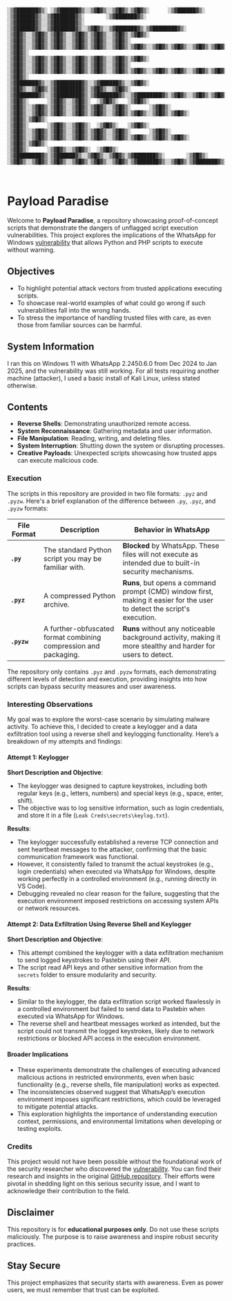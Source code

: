 ```

░▒▓███████▓▒░ ░▒▓██████▓▒░░▒▓█▓▒░░▒▓█▓▒░▒▓█▓▒░      ░▒▓██████▓▒░ ░▒▓██████▓▒░░▒▓███████▓▒░       ░▒▓███████▓▒░ ░▒▓██████▓▒░░▒▓███████▓▒░ ░▒▓██████▓▒░░▒▓███████▓▒░░▒▓█▓▒░░▒▓███████▓▒░▒▓████████▓▒░ 
░▒▓█▓▒░░▒▓█▓▒░▒▓█▓▒░░▒▓█▓▒░▒▓█▓▒░░▒▓█▓▒░▒▓█▓▒░     ░▒▓█▓▒░░▒▓█▓▒░▒▓█▓▒░░▒▓█▓▒░▒▓█▓▒░░▒▓█▓▒░      ░▒▓█▓▒░░▒▓█▓▒░▒▓█▓▒░░▒▓█▓▒░▒▓█▓▒░░▒▓█▓▒░▒▓█▓▒░░▒▓█▓▒░▒▓█▓▒░░▒▓█▓▒░▒▓█▓▒░▒▓█▓▒░      ░▒▓█▓▒░    
░▒▓█▓▒░░▒▓█▓▒░▒▓█▓▒░░▒▓█▓▒░▒▓█▓▒░░▒▓█▓▒░▒▓█▓▒░     ░▒▓█▓▒░░▒▓█▓▒░▒▓█▓▒░░▒▓█▓▒░▒▓█▓▒░░▒▓█▓▒░      ░▒▓█▓▒░░▒▓█▓▒░▒▓█▓▒░░▒▓█▓▒░▒▓█▓▒░░▒▓█▓▒░▒▓█▓▒░░▒▓█▓▒░▒▓█▓▒░░▒▓█▓▒░▒▓█▓▒░▒▓█▓▒░      ░▒▓█▓▒░    
░▒▓███████▓▒░░▒▓████████▓▒░░▒▓██████▓▒░░▒▓█▓▒░     ░▒▓█▓▒░░▒▓█▓▒░▒▓████████▓▒░▒▓█▓▒░░▒▓█▓▒░      ░▒▓███████▓▒░░▒▓████████▓▒░▒▓███████▓▒░░▒▓████████▓▒░▒▓█▓▒░░▒▓█▓▒░▒▓█▓▒░░▒▓██████▓▒░░▒▓██████▓▒░   
░▒▓█▓▒░      ░▒▓█▓▒░░▒▓█▓▒░  ░▒▓█▓▒░   ░▒▓█▓▒░     ░▒▓█▓▒░░▒▓█▓▒░▒▓█▓▒░░▒▓█▓▒░▒▓█▓▒░░▒▓█▓▒░      ░▒▓█▓▒░      ░▒▓█▓▒░░▒▓█▓▒░▒▓█▓▒░░▒▓█▓▒░▒▓█▓▒░░▒▓█▓▒░▒▓█▓▒░░▒▓█▓▒░▒▓█▓▒░      ░▒▓█▓▒░▒▓█▓▒░    
░▒▓█▓▒░      ░▒▓█▓▒░░▒▓█▓▒░  ░▒▓█▓▒░   ░▒▓█▓▒░     ░▒▓█▓▒░░▒▓█▓▒░▒▓█▓▒░░▒▓█▓▒░▒▓█▓▒░░▒▓█▓▒░      ░▒▓█▓▒░      ░▒▓█▓▒░░▒▓█▓▒░▒▓█▓▒░░▒▓█▓▒░▒▓█▓▒░░▒▓█▓▒░▒▓█▓▒░░▒▓█▓▒░▒▓█▓▒░      ░▒▓█▓▒░▒▓█▓▒░    
░▒▓█▓▒░      ░▒▓█▓▒░░▒▓█▓▒░  ░▒▓█▓▒░   ░▒▓████████▓▒░▒▓██████▓▒░░▒▓█▓▒░░▒▓█▓▒░▒▓███████▓▒░       ░▒▓█▓▒░      ░▒▓█▓▒░░▒▓█▓▒░▒▓█▓▒░░▒▓█▓▒░▒▓█▓▒░░▒▓█▓▒░▒▓███████▓▒░░▒▓█▓▒░▒▓███████▓▒░░▒▓████████▓▒░ 
                                                                                                                                                                                                
                                                                                                                                                                                                

```

# Payload Paradise

Welcome to **Payload Paradise**, a repository showcasing proof-of-concept scripts that demonstrate the dangers of unflagged script execution vulnerabilities. This project explores the implications of the WhatsApp for Windows [vulnerability](https://www.bleepingcomputer.com/news/security/whatsapp-for-windows-lets-python-php-scripts-execute-with-no-warning/) that allows Python and PHP scripts to execute without warning.

## Objectives

- To highlight potential attack vectors from trusted applications executing scripts.
- To showcase real-world examples of what could go wrong if such vulnerabilities fall into the wrong hands.
- To stress the importance of handling trusted files with care, as even those from familiar sources can be harmful.

## System Information

I ran this on Windows 11 with WhatsApp 2.2450.6.0 from Dec 2024 to Jan 2025, and the vulnerability was still working. For all tests requiring another machine (attacker), I used a basic install of Kali Linux, unless stated otherwise.

## Contents

- **Reverse Shells**: Demonstrating unauthorized remote access.
- **System Reconnaissance**: Gathering metadata and user information.
- **File Manipulation**: Reading, writing, and deleting files.
- **System Interruption**: Shutting down the system or disrupting processes.
- **Creative Payloads**: Unexpected scripts showcasing how trusted apps can execute malicious code.

### Execution  

The scripts in this repository are provided in two file formats: `.pyz` and `.pyzw`. Here's a brief explanation of the difference between `.py`, `.pyz`, and `.pyzw` formats:

| File Format | Description                                                      | Behavior in WhatsApp                                                                                                     |
| ----------- | ---------------------------------------------------------------- | ------------------------------------------------------------------------------------------------------------------------ |
| **`.py`**   | The standard Python script you may be familiar with.             | **Blocked** by WhatsApp. These files will not execute as intended due to built-in security mechanisms.                   |
| **`.pyz`**  | A compressed Python archive.                                     | **Runs**, but opens a command prompt (CMD) window first, making it easier for the user to detect the script's execution. |
| **`.pyzw`** | A further-obfuscated format combining compression and packaging. | **Runs** without any noticeable background activity, making it more stealthy and harder for users to detect.             |

The repository only contains `.pyz` and `.pyzw` formats, each demonstrating different levels of detection and execution, providing insights into how scripts can bypass security measures and user awareness.

### Interesting Observations

My goal was to explore the worst-case scenario by simulating malware activity. To achieve this, I decided to create a keylogger and a data exfiltration tool using a reverse shell and keylogging functionality. Here’s a breakdown of my attempts and findings:


#### Attempt 1: Keylogger
**Short Description and Objective**:
- The keylogger was designed to capture keystrokes, including both regular keys (e.g., letters, numbers) and special keys (e.g., space, enter, shift).
- The objective was to log sensitive information, such as login credentials, and store it in a file (`Leak Creds\secrets\keylog.txt`).

**Results**:
- The keylogger successfully established a reverse TCP connection and sent heartbeat messages to the attacker, confirming that the basic communication framework was functional.
- However, it consistently failed to transmit the actual keystrokes (e.g., login credentials) when executed via WhatsApp for Windows, despite working perfectly in a controlled environment (e.g., running directly in VS Code).
- Debugging revealed no clear reason for the failure, suggesting that the execution environment imposed restrictions on accessing system APIs or network resources.


#### Attempt 2: Data Exfiltration Using Reverse Shell and Keylogger
**Short Description and Objective**:
- This attempt combined the keylogger with a data exfiltration mechanism to send logged keystrokes to Pastebin using their API.
- The script read API keys and other sensitive information from the `secrets` folder to ensure modularity and security.

**Results**:
- Similar to the keylogger, the data exfiltration script worked flawlessly in a controlled environment but failed to send data to Pastebin when executed via WhatsApp for Windows.
- The reverse shell and heartbeat messages worked as intended, but the script could not transmit the logged keystrokes, likely due to network restrictions or blocked API access in the execution environment.


#### Broader Implications
- These experiments demonstrate the challenges of executing advanced malicious actions in restricted environments, even when basic functionality (e.g., reverse shells, file manipulation) works as expected.
- The inconsistencies observed suggest that WhatsApp’s execution environment imposes significant restrictions, which could be leveraged to mitigate potential attacks.
- This exploration highlights the importance of understanding execution context, permissions, and environmental limitations when developing or testing exploits.


### Credits

This project would not have been possible without the foundational work of the security researcher who discovered the [vulnerability]([https://www.linkedin.com/in/saumyajeetdas/]). You can find their research and insights in the original [GitHub repository]([https://github.com/SaumyajeetDas/WhatsApp-Exploit]). Their efforts were pivotal in shedding light on this serious security issue, and I want to acknowledge their contribution to the field.

## Disclaimer

This repository is for **educational purposes only**. Do not use these scripts maliciously. The purpose is to raise awareness and inspire robust security practices.

## Stay Secure

This project emphasizes that security starts with awareness. Even as power users, we must remember that trust can be exploited.
